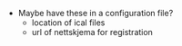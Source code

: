 * Maybe have these in a configuration file?
    * location of ical files
    * url of nettskjema for registration
